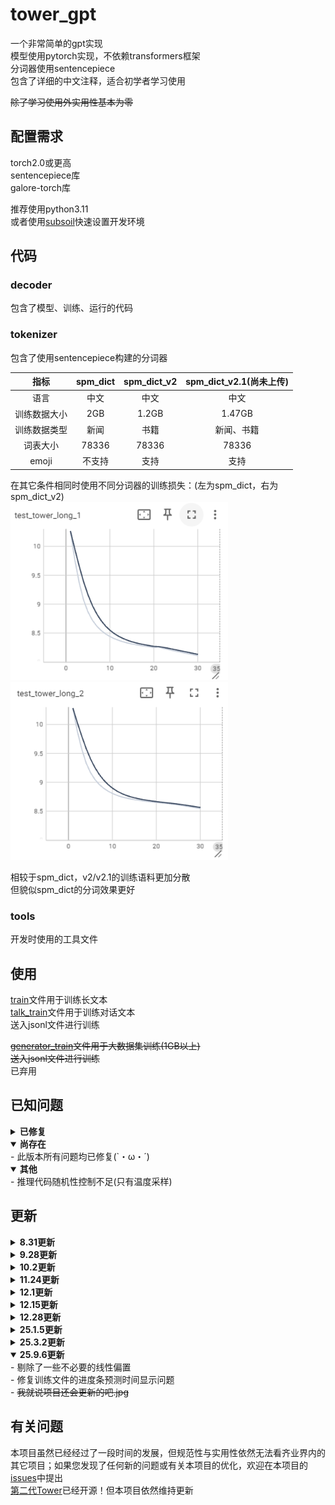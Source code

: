 # tower_gpt
一个非常简单的gpt实现<br>
模型使用pytorch实现，不依赖transformers框架<br>
分词器使用sentencepiece<br>
包含了详细的中文注释，适合初学者学习使用

~~除了学习使用外实用性基本为零~~

## 配置需求
torch2.0或更高<br>
sentencepiece库<br>
galore-torch库<br>

推荐使用python3.11<br>
或者使用[subsoil](https://github.com/midway2333/subsoil)快速设置开发环境
## 代码
### decoder
包含了模型、训练、运行的代码
### tokenizer
包含了使用sentencepiece构建的分词器<br>

|指标|spm_dict|spm_dict_v2|spm_dict_v2.1(尚未上传)|
|    :----:   |    :----:   |     :----:    |     :----:    |
|语言|中文|中文|中文|
|训练数据大小|2GB|1.2GB|1.47GB|
|训练数据类型|新闻|书籍|新闻、书籍|
|词表大小|78336|78336|78336|
|emoji|不支持|支持|支持|

在其它条件相同时使用不同分词器的训练损失：(左为spm_dict，右为spm_dict_v2)<br>
![spm_dict](https://github.com/midway2333/tower_gpt/blob/main/png_box/v1.png)
![spm_dict_v2](https://github.com/midway2333/tower_gpt/blob/main/png_box/v2.png)<br>

相较于spm_dict，v2/v2.1的训练语料更加分散<br>
但貌似spm_dict的分词效果更好

### tools
开发时使用的工具文件

## 使用
[train](https://github.com/midway2333/tower_gpt/blob/main/decoder/train.py)文件用于训练长文本<br>
[talk_train](https://github.com/midway2333/tower_gpt/blob/main/decoder/talk_train.py)文件用于训练对话文本<br>
送入jsonl文件进行训练<br>

~~<a href="https://github.com/midway2333/tower_gpt/blob/main/decoder/generator_train.py">generator_train</a>文件用于大数据集训练(1GB以上)~~<br>
~~送入jsonl文件进行训练~~<br>
已弃用

## 已知问题
<details close> 
<summary>  <b>已修复</b> </summary>
- 线性层与词向量权重共享不可用，代码以注释形式保留<br>
- <a href="https://github.com/midway2333/tower_gpt/blob/main/decoder/tfer_dataloader.py">tfer_dataloader</a>可能导致在同一个epoch中重复利用近似文本，部分训练文本无法利用的问题<br>
- mask无法识别padding并处理<br>
-<a href="https://github.com/midway2333/tower_gpt/blob/main/decoder/train.py">train</a>与<a href="https://github.com/midway2333/tower_gpt/blob/main/decoder/talk_train.py">talk_train</a>缺失梯度清除<br>
- 断点续训会在开始时出现loss增加的情况<br>
- <a href="https://github.com/midway2333/tower_gpt/blob/main/decoder/dataset.py">dataset</a>在加载器下无法遍历完整数据的问题<br/>
</details>

<details open> 
<summary>  <b>尚存在</b> </summary>
- 此版本所有问题均已修复(`・ω・´)<br/>
</details>

<details open> 
<summary>  <b>其他</b> </summary>
- 推理代码随机性控制不足(只有温度采样)<br/>
</details>

## 更新

<details close> 
<summary>  <b>8.31更新</b> </summary>
- 上传了<a href="https://github.com/midway2333/tower_gpt/blob/main/decoder/train.py">training</a>文件，新文件修复了<a href="https://github.com/midway2333/tower_gpt/blob/main/decoder/tfer_dataloader.py">tfer_dataloader</a>中的问题，同时为训练中添加了梯度裁剪，提高了代码在大数据量下的训练效率<br/>
</details>

<details close> 
<summary>  <b>9.28更新</b> </summary>
- 上传了<a href="https://github.com/midway2333/tower_gpt/blob/main/decoder/talk_train.py">talk_training</a>文件，新文件可以进行对话训练<br>
- 为<a href="https://github.com/midway2333/tower_gpt/blob/main/decoder/train.py">training</a>添加了梯度累计与混合精度，<a href="https://github.com/midway2333/tower_gpt/blob/main/decoder/talk_train.py">talk_training</a>同样具有这些新特性<br>
- 删除了过时训练文件<br/>
</details>

<details close> 
<summary>  <b>10.2更新</b> </summary>
- 对<a href="https://github.com/midway2333/tower_gpt/blob/main/decoder/model.py">模型文件</a>部分更改/优化<br>
- 修复线性层与词向量权重共享不可用的问题<br>
- 完善padding处理机制<br>
- 更换激活函数<br>
- 上传了新的工具文件<br/>
</details>

<details close> 
<summary>  <b>11.24更新</b> </summary>
- 上传了更新的<a href="https://github.com/midway2333/tower_gpt/blob/main/decoder/train.py">training</a>文件，此文件为实验性长文本训练文件<br>
- 优点是可以直接使用json训练，可以记录训练日志<br>
- 缺点是dataset对ram需求更大，dataset效率更低<br/>
</details>

<details close> 
<summary>  <b>12.1更新</b> </summary>
- 完善了<a href="https://github.com/midway2333/tower_gpt/blob/main/decoder/train.py">training</a>，现在此文件可以完成断点续训，并保存训练日志<br>
- 新的tokenizer<br>
- 删除了部分已不需要工具文件<br>
- 增加了新的工具文件<br/>
</details>

<details close> 
<summary>  <b>12.15更新</b> </summary>
- 对部分文件的重命名<br>
- 为<a href="https://github.com/midway2333/tower_gpt/blob/main/decoder/train.py">train</a>添加了测试集支持<br>
- 修复了<a href="https://github.com/midway2333/tower_gpt/blob/main/decoder/train.py">train</a>与<a href="https://github.com/midway2333/tower_gpt/blob/main/decoder/talk_train.py">talk_train</a>缺失梯度清除的问题<br>
- <del>我个若知居然4个月没发现这个问题</del> <br>
- 对<a href="https://github.com/midway2333/tower_gpt/blob/main/decoder/train.py">train</a>与<a href="https://github.com/midway2333/tower_gpt/blob/main/decoder/talk_train.py">talk_train</a>的代码优化
</details>

<details close> 
<summary>  <b>12.28更新</b> </summary>
- 拆分<a href="https://github.com/midway2333/tower_gpt/blob/main/decoder/train.py">train</a>为<a href="https://github.com/midway2333/tower_gpt/blob/main/decoder/train.py">train</a>与<a href="https://github.com/midway2333/tower_gpt/blob/main/decoder/dataset.py">dataset</a>，使代码结构更清晰<br>
- 添加了使用生成器的<a href="https://github.com/midway2333/tower_gpt/blob/main/decoder/generator_train.py">generator_train</a>，适用于大数据集的训练，防止内存泄漏<br>
- 为<a href="https://github.com/midway2333/tower_gpt/blob/main/decoder/train.py">train</a>添加了微调支持<br>
- 优化了<a href="https://github.com/midway2333/tower_gpt/blob/main/decoder/train.py">train</a>的log与断点续训<br>
- 代码注释优化<br/>
</details>

<details close> 
<summary>  <b>25.1.5更新</b> </summary>
- 为<a href="https://github.com/midway2333/tower_gpt/blob/main/decoder/train.py">train</a>与<a href="https://github.com/midway2333/tower_gpt/blob/main/decoder/generator_train.py">generator_train</a>添加优化器续存支持(修复断点续训会在开始时出现loss增加的情况)<br>
- 修改<a href="https://github.com/midway2333/tower_gpt/blob/main/decoder/model.py">模型文件</a>的Post layer normalization为Pre layer normalization<br>
- 修改了模型预设参数<br>
- 代码注释优化<br/>
</details>

<details close> 
<summary>  <b>25.3.2更新</b> </summary>
- 重构<a href="https://github.com/midway2333/tower_gpt/blob/main/decoder/train.py">train</a>与<a href="https://github.com/midway2333/tower_gpt/blob/main/decoder/talk_train.py">talk_train</a>代码文件，增加了一些新功能<br>
- 修复<a href="https://github.com/midway2333/tower_gpt/blob/main/decoder/dataset.py">dataset</a>在加载器下无法遍历完整数据的问题<br>
- <a href="https://github.com/midway2333/tower_gpt/blob/main/decoder/dataset.py">dataset</a>添加对</a>与<a href="https://github.com/midway2333/tower_gpt/blob/main/decoder/talk_train.py">talk_train</a>的数据加载支持<br>
- 新添<a href="https://github.com/midway2333/tower_gpt/blob/main/decoder/dpo_train.py">dpo_train</a>与<a href="https://github.com/midway2333/tower_gpt/blob/main/decoder/dpo_dataset.py">dpo_dataset</a>，旨在支持dpo训练<br>
- 工具文件结构优化<br>
</details>

<details open> 
<summary>  <b>25.9.6更新</b> </summary>
- 剔除了一些不必要的线性偏置<br>
- 修复训练文件的进度条预测时间显示问题<br>
- <del>我就说项目还会更新的吧.jpg</del> <br>
</details>

## 有关问题
本项目虽然已经经过了一段时间的发展，但规范性与实用性依然无法看齐业界内的其它项目；如果您发现了任何新的问题或有关本项目的优化，欢迎在本项目的[issues](https://github.com/midway2333/tower_gpt/issues)中提出<br>
[第二代Tower](https://github.com/midway2333/Tower2)已经开源！但本项目依然维持更新

